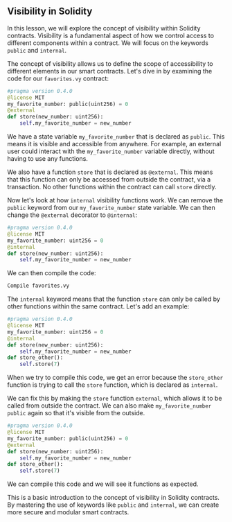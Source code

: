 ## Visibility in Solidity

In this lesson, we will explore the concept of visibility within Solidity contracts. Visibility is a fundamental aspect of how we control access to different components within a contract. We will focus on the keywords `public` and `internal`.

The concept of visibility allows us to define the scope of accessibility to different elements in our smart contracts. Let's dive in by examining the code for our `favorites.vy` contract:

```python
#pragma version 0.4.0
@license MIT
my_favorite_number: public(uint256) = 0
@external
def store(new_number: uint256):
    self.my_favorite_number = new_number
```

We have a state variable `my_favorite_number` that is declared as `public`. This means it is visible and accessible from anywhere. For example, an external user could interact with the `my_favorite_number` variable directly, without having to use any functions.

We also have a function `store` that is declared as `@external`. This means that this function can only be accessed from outside the contract, via a transaction. No other functions within the contract can call `store` directly.

Now let's look at how `internal` visibility functions work. We can remove the `public` keyword from our `my_favorite_number` state variable. We can then change the `@external` decorator to `@internal`:

```python
#pragma version 0.4.0
@license MIT
my_favorite_number: uint256 = 0
@internal
def store(new_number: uint256):
    self.my_favorite_number = new_number
```

We can then compile the code:

```bash
Compile favorites.vy
```

The `internal` keyword means that the function `store` can only be called by other functions within the same contract. Let's add an example:

```python
#pragma version 0.4.0
@license MIT
my_favorite_number: uint256 = 0
@internal
def store(new_number: uint256):
    self.my_favorite_number = new_number
def store_other():
    self.store(7)
```

When we try to compile this code, we get an error because the `store_other` function is trying to call the `store` function, which is declared as `internal`.

We can fix this by making the `store` function `external`, which allows it to be called from outside the contract. We can also make `my_favorite_number` `public` again so that it's visible from the outside.

```python
#pragma version 0.4.0
@license MIT
my_favorite_number: public(uint256) = 0
@external
def store(new_number: uint256):
    self.my_favorite_number = new_number
def store_other():
    self.store(7)
```

We can compile this code and we will see it functions as expected.

This is a basic introduction to the concept of visibility in Solidity contracts. By mastering the use of keywords like `public` and `internal`, we can create more secure and modular smart contracts.
